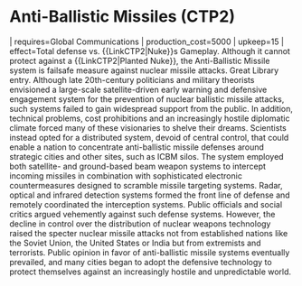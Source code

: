 # Anti-Ballistic Missiles (CTP2)

 | requires=Global Communications
 | production_cost=5000
 | upkeep=15
 | effect=Total defense vs. {{LinkCTP2|Nuke}}s
Gameplay.
Although it cannot protect against a {{LinkCTP2|Planted Nuke}}, the Anti-Ballistic Missile system is failsafe measure against nuclear missile attacks.
Great Library entry.
Although late 20th-century politicians and military theorists envisioned a large-scale satellite-driven early warning and defensive engagement system for the prevention of nuclear ballistic missile attacks, such systems failed to gain widespread support from the public. In addition, technical problems, cost prohibitions and an increasingly hostile diplomatic climate forced many of these visionaries to shelve their dreams. Scientists instead opted for a distributed system, devoid of central control, that could enable a nation to concentrate anti-ballistic missile defenses around strategic cities and other sites, such as ICBM silos. The system employed both satellite- and ground-based beam weapon systems to intercept incoming missiles in combination with sophisticated electronic countermeasures designed to scramble missile targeting systems. Radar, optical and infrared detection systems formed the front line of defense and remotely coordinated the interception systems.
Public officials and social critics argued vehemently against such defense systems. However, the decline in control over the distribution of nuclear weapons technology raised the specter nuclear missile attacks not from established nations like the Soviet Union, the United States or India but from extremists and terrorists. Public opinion in favor of anti-ballistic missile systems eventually prevailed, and many cities began to adopt the defensive technology to protect themselves against an increasingly hostile and unpredictable world.